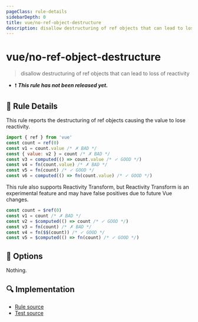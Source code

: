 ```yaml
---
pageClass: rule-details
sidebarDepth: 0
title: vue/no-ref-object-destructure
description: disallow destructuring of ref objects that can lead to loss of reactivity
---
```

# vue/no-ref-object-destructure

> disallow destructuring of ref objects that can lead to loss of reactivity

- :exclamation: <badge text="This rule has not been released yet." vertical="middle" type="error"> ***This rule has not been released yet.*** </badge>

## :book: Rule Details

This rule reports the destructuring of ref objects causing the value to lose reactivity.

<eslint-code-block :rules="{'vue/no-ref-object-destructure': ['error']}" language="javascript" filename="example.js" >

```js
import { ref } from 'vue'
const count = ref(0)
const v1 = count.value /* ✗ BAD */
const { value: v2 } = count /* ✗ BAD */
const v3 = computed(() => count.value /* ✓ GOOD */)
const v4 = fn(count.value) /* ✗ BAD */
const v5 = fn(count) /* ✓ GOOD */
const v6 = computed(() => fn(count.value) /* ✓ GOOD */)
```

</eslint-code-block>

This rule also supports Reactivity Transform, but Reactivity Transform is an experimental feature and may have false positives due to future Vue changes.

<eslint-code-block :rules="{'vue/no-ref-object-destructure': ['error']}" language="javascript" filename="example.js" >

```js
const count = $ref(0)
const v1 = count /* ✗ BAD */
const v2 = $computed(() => count /* ✓ GOOD */)
const v3 = fn(count) /* ✗ BAD */
const v4 = fn($$(count)) /* ✓ GOOD */
const v5 = $computed(() => fn(count) /* ✓ GOOD */)
```

</eslint-code-block>

## :wrench: Options

Nothing.

## :mag: Implementation

- [Rule source](https://github.com/vuejs/eslint-plugin-vue/blob/master/lib/rules/no-ref-object-destructure.js)
- [Test source](https://github.com/vuejs/eslint-plugin-vue/blob/master/tests/lib/rules/no-ref-object-destructure.js)
